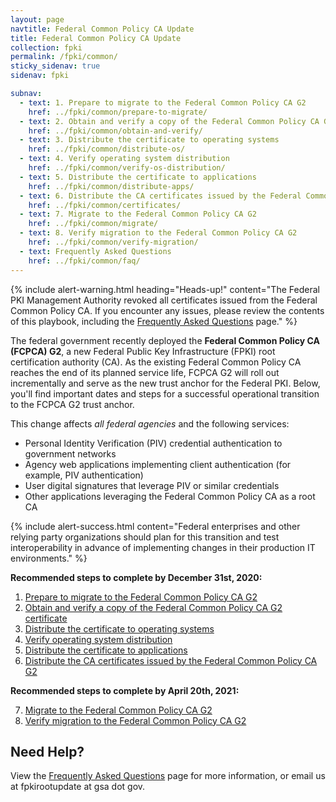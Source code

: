 ```yaml
---
layout: page
navtitle: Federal Common Policy CA Update
title: Federal Common Policy CA Update
collection: fpki
permalink: /fpki/common/
sticky_sidenav: true
sidenav: fpki

subnav:
  - text: 1. Prepare to migrate to the Federal Common Policy CA G2
    href: ../fpki/common/prepare-to-migrate/
  - text: 2. Obtain and verify a copy of the Federal Common Policy CA G2 certificate
    href: ../fpki/common/obtain-and-verify/
  - text: 3. Distribute the certificate to operating systems
    href: ../fpki/common/distribute-os/
  - text: 4. Verify operating system distribution
    href: ../fpki/common/verify-os-distribution/
  - text: 5. Distribute the certificate to applications
    href: ../fpki/common/distribute-apps/
  - text: 6. Distribute the CA certificates issued by the Federal Common Policy CA G2
    href: ../fpki/common/certificates/
  - text: 7. Migrate to the Federal Common Policy CA G2
    href: ../fpki/common/migrate/
  - text: 8. Verify migration to the Federal Common Policy CA G2
    href: ../fpki/common/verify-migration/
  - text: Frequently Asked Questions
    href: ../fpki/common/faq/
---
```


{% include alert-warning.html heading="Heads-up!" content="The Federal PKI Management Authority revoked all certificates issued from the Federal Common Policy CA.  If you encounter any issues, please review the contents of this playbook, including the <a href="https://playbooks.idmanagement.gov/fpki/common/faq/">Frequently Asked Questions</a> page." %} 

The federal government recently deployed the **Federal Common Policy CA (FCPCA) G2**, a new Federal Public Key Infrastructure (FPKI) root certification authority (CA). As the existing Federal Common Policy CA reaches the end of its planned service life, FCPCA G2 will roll out incrementally and serve as the new trust anchor for the Federal PKI. Below, you'll find important dates and steps for a successful operational transition to the FCPCA G2 trust anchor.

This change affects *all federal agencies* and the following services:

- Personal Identity Verification (PIV) credential authentication to government networks
- Agency web applications implementing client authentication (for example, PIV authentication)
- User digital signatures that leverage PIV or similar credentials
- Other applications leveraging the Federal Common Policy CA as a root CA

{% include alert-success.html content="Federal enterprises and other relying party organizations should plan for this transition and test interoperability in advance of implementing changes in their production IT environments." %} 

**Recommended steps to complete by December 31st, 2020:**

<ol>
   <li><a href="{{site.baseurl}}/fpki/common/prepare-to-migrate/">Prepare to migrate to the Federal Common Policy CA G2</a></li>
   <li><a href="{{site.baseurl}}/fpki/common/obtain-and-verify/">Obtain and verify a copy of the Federal Common Policy CA G2 certificate</a></li>
   <li><a href="{{site.baseurl}}/fpki/common/distribute-os/">Distribute the certificate to operating systems</a></li>
   <li><a href="{{site.baseurl}}/fpki/common/verify-os-distribution/">Verify operating system distribution</a></li>
   <li><a href="{{site.baseurl}}/fpki/common/distribute-apps/">Distribute the certificate to applications</a></li>
   <li><a href="{{site.baseurl}}/fpki/common/certificates/">Distribute the CA certificates issued by the Federal Common Policy CA G2</a></li>
</ol>
    
**Recommended steps to complete by April 20th, 2021:**

<ol>
   <li value="7"><a href="{{site.baseurl}}/fpki/common/migrate/">Migrate to the Federal Common Policy CA G2</a></li>
   <li value="8"><a href="{{site.baseurl}}/fpki/common/verify-migration/">Verify migration to the Federal Common Policy CA G2</a></li>
</ol>

## Need Help?

View the [Frequently Asked Questions]({{site.baseurl}}/fpki/common/faq/) page for more information, or email us at fpkirootupdate at gsa dot gov.


